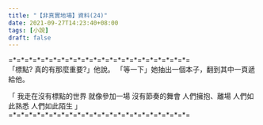 ```yaml
---
title: "【非真實地場】資料(24)"
date: 2021-09-27T14:23:40+08:00
tags: [小說]
draft: false
---
```


=\*=\*=\*=\*=\*=\*=\*=\*=\*=\*=\*=\*=\*=\*=\*=\*=\*=\*=\*=\*=\*=\*=  
 「標點? 真的有那麼重要?」他說。
 「等一下」她抽出一個本子，翻到其中一頁遞給他。 
 
「 我走在沒有標點的世界
   就像參加一場
   沒有節奏的舞會
   人們擁抱、離場
   人們如此熟悉
   人們如此陌生  」
=\*=\*=\*=\*=\*=\*=\*=\*=\*=\*=\*=\*=\*=\*=\*=\*=\*=\*=\*=\*=\*=\*=  